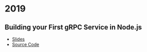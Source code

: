 # 2019

## Building your First gRPC Service in Node.js

- [Slides](https://jessie-barnett.dev/blog/articles/building-your-first-grpc-service/)
- [Source Code](https://github.com/jessie-codes/grpc-petstore)